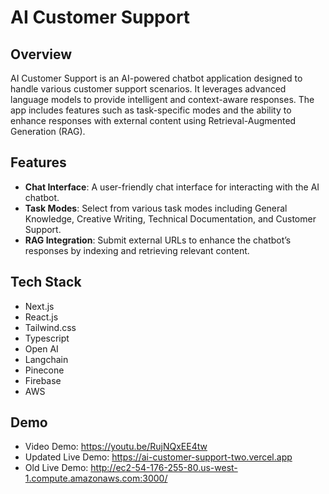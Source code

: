 # AI Customer Support

## Overview
AI Customer Support is an AI-powered chatbot application designed to handle various customer support scenarios. It leverages advanced language models to provide intelligent and context-aware responses. The app includes features such as task-specific modes and the ability to enhance responses with external content using Retrieval-Augmented Generation (RAG).

## Features
- **Chat Interface**: A user-friendly chat interface for interacting with the AI chatbot.
- **Task Modes**: Select from various task modes including General Knowledge, Creative Writing, Technical Documentation, and Customer Support.
- **RAG Integration**: Submit external URLs to enhance the chatbot’s responses by indexing and retrieving relevant content.

## Tech Stack
- Next.js
- React.js
- Tailwind.css
- Typescript
- Open AI
- Langchain
- Pinecone
- Firebase
- AWS

## Demo
- Video Demo: https://youtu.be/RujNQxEE4tw
- Updated Live Demo: https://ai-customer-support-two.vercel.app
- Old Live Demo: http://ec2-54-176-255-80.us-west-1.compute.amazonaws.com:3000/

